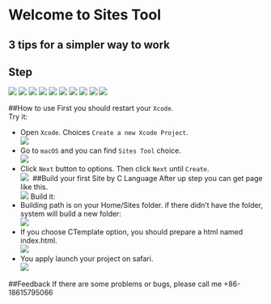 Welcome to Sites Tool
===
3 tips for a simpler way to work 
---

## Step
![](https://github.com/ChevalBlanc/Sites-Tool/raw/master/Image/image001.png)
![](https://github.com/ChevalBlanc/Sites-Tool/raw/master/Image/image003.png)
![](https://github.com/ChevalBlanc/Sites-Tool/raw/master/Image/image005.png)
![](https://github.com/ChevalBlanc/Sites-Tool/raw/master/Image/image007.png)
![](https://github.com/ChevalBlanc/Sites-Tool/raw/master/Image/image009.png)
![](https://github.com/ChevalBlanc/Sites-Tool/raw/master/Image/image011.png)
![](https://github.com/ChevalBlanc/Sites-Tool/raw/master/Image/image013.png)
![](https://github.com/ChevalBlanc/Sites-Tool/raw/master/Image/image015.png)
![](https://github.com/ChevalBlanc/Sites-Tool/raw/master/Image/image017.png)
![](https://github.com/ChevalBlanc/Sites-Tool/raw/master/Image/image019.png)

##How to use
First you should restart your `Xcode`.<br>
Try it:<br>
* Open `Xcode`. Choices `Create a new Xcode Project`.<br>
![](https://github.com/ChevalBlanc/Sites-Tool/raw/master/Image/image021.png)
* Go to `macOS` and you can find `Sites Tool` choice.<br>
![](https://github.com/ChevalBlanc/Sites-Tool/raw/master/Image/image023.png)
* Click `Next` button to options. Then click `Next` until `Create`. <br>
![](https://github.com/ChevalBlanc/Sites-Tool/raw/master/Image/image025.png) 
##Build your first Site by C Language
After up step you can get page like this.<br>
![](https://github.com/ChevalBlanc/Sites-Tool/raw/master/Image/image027.png)
Build it:<br>
* Building path is on your Home/Sites folder. if there didn’t have the folder, system will build a new folder:<br>
![](https://github.com/ChevalBlanc/Sites-Tool/raw/master/Image/image029.png)
* If you choose CTemplate option, you should prepare a html named index.html.<br>
![](https://github.com/ChevalBlanc/Sites-Tool/raw/master/Image/image031.png)
* You apply launch your project on safari.<br>
![](https://github.com/ChevalBlanc/Sites-Tool/raw/master/Image/image033.png)

##Feedback 
If there are some problems or bugs, please call me +86-18615795066
